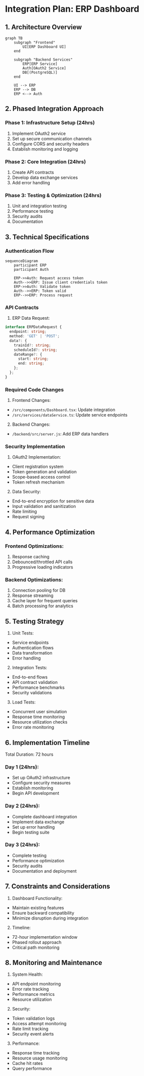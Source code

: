 # Integration Plan: ERP Dashboard

## 1. Architecture Overview

```mermaid
graph TB
    subgraph "Frontend"
        UI[ERP Dashboard UI]
    end
    
    subgraph "Backend Services"
        ERP[ERP Service]
        Auth[OAuth2 Service]
        DB[(PostgreSQL)]
    end
    
    UI --> ERP
    ERP --> DB
    ERP <--> Auth
```

## 2. Phased Integration Approach

### Phase 1: Infrastructure Setup (24hrs)
1. Implement OAuth2 service
2. Set up secure communication channels
3. Configure CORS and security headers
4. Establish monitoring and logging

### Phase 2: Core Integration (24hrs)
1. Create API contracts
2. Develop data exchange services
3. Add error handling

### Phase 3: Testing & Optimization (24hrs)
1. Unit and integration testing
2. Performance testing
3. Security audits
4. Documentation

## 3. Technical Specifications

### Authentication Flow
```mermaid
sequenceDiagram
    participant ERP
    participant Auth
    
    ERP->>Auth: Request access token
    Auth-->>ERP: Issue client credentials token
    ERP->>Auth: Validate token
    Auth-->>ERP: Token valid
    ERP-->>ERP: Process request
```

### API Contracts

1. ERP Data Request:
```typescript
interface ERPDataRequest {
  endpoint: string;
  method: 'GET' | 'POST';
  data?: {
    trainId?: string;
    scheduleId?: string;
    dateRange?: {
      start: string;
      end: string;
    };
  };
}
```

### Required Code Changes

1. Frontend Changes:
- `/src/components/Dashboard.tsx`: Update integration
- `/src/services/dataService.ts`: Update service endpoints

2. Backend Changes:
- `/backend/src/server.js`: Add ERP data handlers

### Security Implementation

1. OAuth2 Implementation:
- Client registration system
- Token generation and validation
- Scope-based access control
- Token refresh mechanism

2. Data Security:
- End-to-end encryption for sensitive data
- Input validation and sanitization
- Rate limiting
- Request signing

## 4. Performance Optimization

### Frontend Optimizations:
1. Response caching
2. Debounced/throttled API calls
3. Progressive loading indicators

### Backend Optimizations:
1. Connection pooling for DB
2. Response streaming
3. Cache layer for frequent queries
4. Batch processing for analytics

## 5. Testing Strategy

1. Unit Tests:
- Service endpoints
- Authentication flows
- Data transformation
- Error handling

2. Integration Tests:
- End-to-end flows
- API contract validation
- Performance benchmarks
- Security validations

3. Load Tests:
- Concurrent user simulation
- Response time monitoring
- Resource utilization checks
- Error rate monitoring

## 6. Implementation Timeline

Total Duration: 72 hours

### Day 1 (24hrs):
- Set up OAuth2 infrastructure
- Configure security measures
- Establish monitoring
- Begin API development

### Day 2 (24hrs):
- Complete dashboard integration
- Implement data exchange
- Set up error handling
- Begin testing suite

### Day 3 (24hrs):
- Complete testing
- Performance optimization
- Security audits
- Documentation and deployment

## 7. Constraints and Considerations

1. Dashboard Functionality:
- Maintain existing features
- Ensure backward compatibility
- Minimize disruption during integration

2. Timeline:
- 72-hour implementation window
- Phased rollout approach
- Critical path monitoring

## 8. Monitoring and Maintenance

1. System Health:
- API endpoint monitoring
- Error rate tracking
- Performance metrics
- Resource utilization

2. Security:
- Token validation logs
- Access attempt monitoring
- Rate limit tracking
- Security event alerts

3. Performance:
- Response time tracking
- Resource usage monitoring
- Cache hit rates
- Query performance
